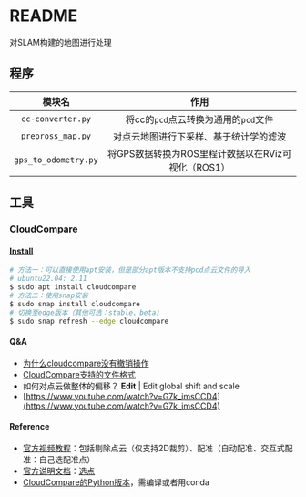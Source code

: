 # README

对SLAM构建的地图进行处理

## 程序

|        模块名        |                        作用                        |
| :------------------: | :------------------------------------------------: |
|  `cc-converter.py`   |        将cc的`pcd`点云转换为通用的`pcd`文件        |
|  `prepross_map.py`   |       对点云地图进行下采样、基于统计学的滤波       |
| `gps_to_odometry.py` | 将GPS数据转换为ROS里程计数据以在RViz可视化（ROS1） |

## 工具

### CloudCompare

#### [Install](http://www.cloudcompare.org/)

```bash
# 方法一：可以直接使用apt安装，但是部分apt版本不支持pcd点云文件的导入
# ubuntu22.04: 2.11
$ sudo apt install cloudcompare
# 方法二：使用snap安装
$ sudo snap install cloudcompare
# 切换至edge版本（其他可选：stable、beta）
$ sudo snap refresh --edge cloudcompare
```

#### Q&A

- [为什么cloudcompare没有撤销操作](http://www.danielgm.net/cc/forum/viewtopic.php?t=1257)
- [CloudCompare支持的文件格式](https://www.cloudcompare.org/doc/wiki/index.php?title=FILE_I/O)
- 如何对点云做整体的偏移？
  **Edit** | Edit global shift and scale
- [https://www.youtube.com/watch?v=G7k_imsCCD4](https://www.youtube.com/watch?v=G7k_imsCCD4)

#### Reference

- [官方视频教程](http://www.cloudcompare.org/tutorials.html)：包括剔除点云（仅支持2D裁剪）、配准（自动配准、交互式配准：自己选配准点）
- [官方说明文档](https://www.cloudcompare.org/doc/wiki/index.php/Main_Page)：[选点](https://www.cloudcompare.org/doc/wiki/index.php/Point_picking)
- [CloudCompare的Python版本](https://github.com/CloudCompare/CloudComPy)，需编译或者用conda

